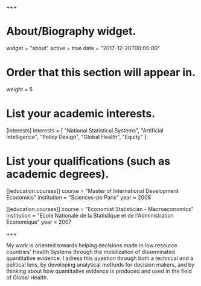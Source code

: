 +++
# About/Biography widget.
widget = "about"
active = true
date = "2017-12-20T00:00:00"

# Order that this section will appear in.
weight = 5

# List your academic interests.
[interests]
  interests = [
    "National Statistical Systems",
    "Artificial Intelligence",
    "Policy Design",
    "Global Health",
    "Equity"
  ]

# List your qualifications (such as academic degrees).
[[education.courses]]
  course = "Master of International Development Economics"
  institution = "Sciences-po Paris"
  year = 2008

[[education.courses]]
  course = "Economist Statistician - Macroeconomics"
  institution = "Ecole Nationale de la Statistique et de l'Administration Economique"
  year = 2007

+++

My work is oriented towards helping decisions made in low resource countries' Health Systems through the mobilization of disseminated quantitative evidence. I adress this question through both a technical and a political lens, by developing analytical methods for decision makers, and by thinking about how quantitative evidence is produced and used in the field of Global Health.
